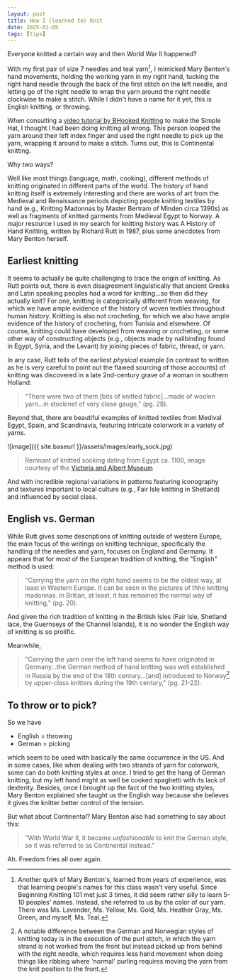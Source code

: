 ```yaml
---
layout: post
title: How I (learned to) Knit
date: 2025-01-05
tags: [tips]
---
```


Everyone knitted a certain way and then World War II happened?


With my first pair of size 7 needles and teal yarn[^1], I mimicked Mary Benton's hand movements, holding the working yarn in my right hand, tucking the right hand needle through the back of the first stitch on the left needle, and letting go of the right needle to wrap the yarn around the right needle clockwise to make a stitch. While I didn't have a name for it yet, this is English knitting, or throwing.

[^1]: Another quirk of Mary Benton's, learned from years of experience, was that learning people's names for this class wasn't very useful. Since Beginning Knitting 101 met just 3 times, it did seem rather silly to learn 5-10 peoples' names. Instead, she referred to us by the color of our yarn. There was Ms. Lavender, Ms. Yellow, Ms. Gold, Ms. Heather Gray, Ms. Green, and myself, Ms. Teal. 

When consulting a [video tutorial by BHooked Knitting](https://www.youtube.com/watch?v=TQ91wfaNhzE) to make the Simple Hat, I thought I had been doing knitting all wrong. This person looped the yarn around their left index finger and used the right needle to pick up the yarn, wrapping it around to make a stitch. Turns out, this is Continental knitting. 

Why two ways?

Well like most things (language, math, cooking), different methods of knitting originated in different parts of the world. The history of hand knitting itself is extremely interesting and there are works of art from the Medieval and Renaissance periods depicting people knitting textiles by hand (e.g., Knitting Madonnas by Master Bertram of Minden circa 1390s) as well as fragments of knitted garments from Medieval Egypt to Norway. A major resource I used in my search for knitting history was A History of Hand Knitting, written by Richard Rutt in 1987, plus some anecdotes from Mary Benton herself. 

## Earliest knitting

It seems to actually be quite challenging to trace the origin of knitting. As Rutt points out, there is even disagreement linguistically that ancient Greeks and Latin speaking peoples had a word for knitting...so then did they actually knit? For one, knitting is categorically different from weaving, for which we have ample evidence of the history of woven textiles throughout human history. Knitting is also not crocheting, for which we also have ample evidence of the history of crocheting, from Tunisia and elsewhere. Of course, knitting could have developed from weaving or crocheting, or some other way of constructing objects (e.g., objects made by nailbinding found in Egypt, Syria, and the Levant) by joining pieces of fabric, thread, or yarn. 


In any case, Rutt tells of the earliest *physical* example (in contrast to written as he is very careful to point out the flawed sourcing of those accounts) of knitting was discovered in a late 2nd-century grave of a woman in southern Holland:

> "There were two of them [bits of knitted fabric]...made of woolen yarn...in stockinet of very close gauge," (pg. 28).


Beyond that, there are beautiful examples of knitted textiles from Medival Egypt, Spain, and Scandinavia, featuring intricate colorwork in a variety of yarns. 

![image]({{ site.baseurl }}/assets/images/early_sock.jpg)

> Remnant of knitted socking dating from Egypt ca. 1100, image courtesy of the [Victoria and Albert Museum](https://collections.vam.ac.uk/item/O128882/sock-unknown/)

And with incredible regional variations in patterns featuring iconography and textures important to local culture (e.g., Fair Isle knitting in Shetland) and influenced by social class. 

## English vs. German

While Rutt gives some descriptions of knitting outside of western Europe, the main focus of the writings on knitting technique, specifically the handling of the needles and yarn, focuses on England and Germany.  It appears that for most of the European tradition of knitting, the "English" method is used:

> "Carrying the yarn on the right hand seems to be the oldest way, at least in Western Europe. It can be seen in the pictures of thhe knitting madonnas. In Britian, at least, it has remained the normal way of knitting," (pg. 20).

And given the rich tradition of knitting in the British Isles (Fair Isle, Shetland lace, the Guernseys of the Channel Islands), it is no wonder the English way of knitting is so prolific. 

Meanwhile, 

> "Carrying the yarn over the left hand  seems to have originated in Germany...the German method of hand knitting was well established in Russia by the end of the 18th century...[and] introduced to Norway[^2] by upper-class knitters during the 19th century," (pg. 21-22).


[^2]: A notable difference between the German and Norwegian styles of knitting today is in the execution of the purl stitch, in which the yarn strand is not worked from the front but instead picked up from behind with the right needle, which requires less hand movement when doing things like ribbing where 'normal' purling requires moving the yarn from the knit position to the front.

## To throw or to pick?

So we have

- English = throwing
- German = picking

which seem to be used with basically the same occurrence in the US. And in some cases, like when dealing with two strands of yarn for colorwork, some can do both knitting styles at once. I tried to get the hang of German knitting, but my left hand might as well be cooked spaghetti with its lack of dexterity. Besides, once I brought up the fact of the two knitting styles, Mary Benton explained she taught us the English way because she believes it gives the knitter better control of the tension.

But what about Continental? Mary Benton also had something to say about this:

> "With World War II, it became *unfashionable* to knit the German style, so it was referred to as Continental instead." 


Ah. Freedom fries all over again. 


 

